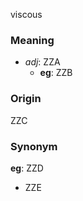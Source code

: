 viscous
### Meaning
+ _adj_: ZZA
    + __eg__: ZZB

### Origin

ZZC

### Synonym

__eg__: ZZD

+ ZZE


